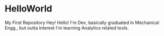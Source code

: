 # HelloWorld
My First Repository
Hey! Hello!
I'm Dev, basically graduated in Mechanical Engg.,
but outta interest I'm learning Analytics related tools. 
